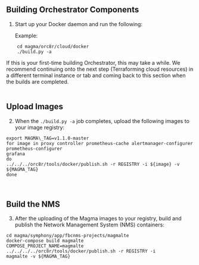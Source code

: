 ## Building Orchestrator Components

1.  Start up your Docker daemon and run the following:

    Example:
```
    cd magma/orc8r/cloud/docker
    ./build.py -a
```

If this is your first-time building Orchestrator, this may take a while.
We recommend continuing onto the next step (Terraforming cloud
resources) in a different terminal instance or tab and coming back to
this section when the builds are completed.<br><br/>

## Upload Images

2.  When the ```./build.py -a``` job completes, upload the following images to your image registry:

```
export MAGMA\_TAG=v1.1.0-master
for image in proxy controller prometheus-cache alertmanager-configurer prometheus-configurer
grafana
do
../../../orc8r/tools/docker/publish.sh -r REGISTRY -i ${image} -v ${MAGMA_TAG}
done
```
<br/>

## Build the NMS

3.  After the uploading of the Magma images to your registry, build and publish the Network Management System (NMS) containers:

```
cd magma/symphony/app/fbcnms-projects/magmalte
docker-compose build magmalte
COMPOSE_PROJECT_NAME=magmalte ../../../../orc8r/tools/docker/publish.sh -r REGISTRY -i
magmalte -v ${MAGMA_TAG}
```

